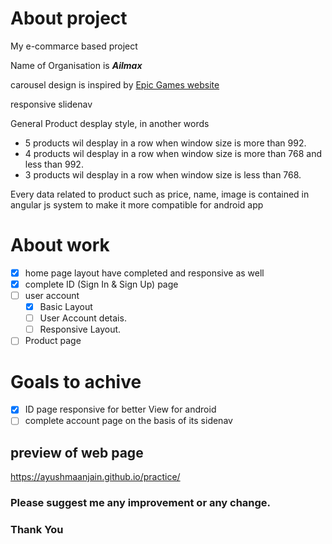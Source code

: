 # About project

My e-commarce based project

Name of Organisation is ***Ailmax***

carousel design is inspired by [Epic Games website](https://www.epicgames.com/store/en-US/)

responsive slidenav

General Product desplay style, in another words 
- 5 products wil desplay in a row when window size is more than 992.
- 4 products wil desplay in a row when window size is more than 768 and less than 992.
- 3 products wil desplay in a row when window size is less than 768.

Every data related to product such as price, name, image is contained in angular js system to make it more compatible for android app

# About work

- [x] home page layout have completed and responsive as well
- [x] complete ID (Sign In & Sign Up) page
- [ ] user account
  - [x] Basic Layout
  - [ ] User Account detais.
  - [ ] Responsive Layout. 
- [ ] Product page

# Goals to achive
- [x] ID page responsive for better View for android
- [ ] complete account page on the basis of its sidenav

## preview of web page
https://ayushmaanjain.github.io/practice/

### Please suggest me any improvement or any change.

### Thank You
